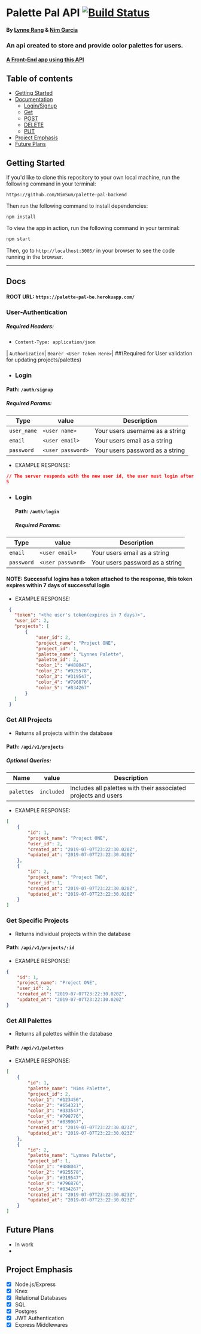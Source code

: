 # Palette Pal API [![Build Status](https://travis-ci.org/NimSum/palette-pal-backend.svg?branch=master)](https://travis-ci.org/NimSum/palette-pal-backend)

#### By [Lynne Rang](https://github.com/lynnerang) & [Nim Garcia](https://github.com/nimsum)

### An api created to store and provide color palettes for users.

#### [A Front-End app using this API](https://github.com/NimSum/palette-pal-frontend)

## Table of contents
* [Getting Started](#Getting-Started)
* [Documentation](#Docs)
  * [Login/Signup](#User-Authentication)
  * [Get](#Get)
  * [POST](#POST)
  * [DELETE](#DELETE)
  * [PUT](#PUT)
* [Project Emphasis](#Project-Emphasis)
* [Future Plans](#Future-Plans) 


## Getting Started

If you'd like to clone this repository to your own local machine, run the following command in your terminal:

```shell
https://github.com/NimSum/palette-pal-backend
```

Then run the following command to install dependencies:

```shell
npm install
```

To view the app in action, run the following command in your terminal:

```bash
npm start
```

Then, go to `http://localhost:3005/` in your browser to see the code running in the browser.

---

## Docs

#### ROOT URL: `https://palette-pal-be.herokuapp.com/`

### User-Authentication
   ##### Required Headers:
  - `Content-Type: application/json`
  
  | `Authorization`| `Bearer <User Token Here>`| ##(Required for User validation for updating projects/palettes) 
  
  - ### Login
   #### Path: `/auth/signup`
   ##### Required Params:
  | Type         | value     | Description                             |
  | ------------ |-----------| ------------                            |
  | `user_name`   | `<user name>`| Your users username as a string |
  | `email`      | `<user email>`| Your users email as a string |
  | `password`   | `<user password>`| Your users password as a string |
  - EXAMPLE RESPONSE:
  ```json
  // The server responds with the new user id, the user must login after account creation
  5
  ```
  
 - ### Login
   #### Path: `/auth/login`
   ##### Required Params:
  | Type         | value     | Description                             |
  | ------------ |-----------| ------------                            |
  | `email`      | `<user email>`| Your users email as a string |
  | `password`   | `<user password>`| Your users password as a string |
  
   #### NOTE: Successful logins has a token attached to the response, this token expires within 7 days of successful login
  
   - EXAMPLE RESPONSE:
   ```json
    {
      "token": "<the user's token(expires in 7 days)>",
      "user_id": 2,
      "projects": [
          {
              "user_id": 2,
              "project_name": "Project ONE",
              "project_id": 1,
              "palette_name": "Lynnes Palette",
              "palette_id": 2,
              "color_1": "#488047",
              "color_2": "#925578",
              "color_3": "#319547",
              "color_4": "#796876",
              "color_5": "#834267"
          }
      ]
    }
  ```


### Get All Projects
- Returns all projects within the database
#### Path: `/api/v1/projects`
##### Optional Queries:
| Name         | value     | Description                             |
| ------------ |-----------| ------------                            |
| `palettes`   | `included`| Includes all palettes with their associated projects and users |

- EXAMPLE RESPONSE:
```json
[
    {
        "id": 1,
        "project_name": "Project ONE",
        "user_id": 2,
        "created_at": "2019-07-07T23:22:30.020Z",
        "updated_at": "2019-07-07T23:22:30.020Z"
    },
    {
        "id": 2,
        "project_name": "Project TWO",
        "user_id": 1,
        "created_at": "2019-07-07T23:22:30.020Z",
        "updated_at": "2019-07-07T23:22:30.020Z"
    }
]
```

### Get Specific Projects
- Returns individual projects within the database
#### Path: `/api/v1/projects/:id`

- EXAMPLE RESPONSE:
```json
{
    "id": 1,
    "project_name": "Project ONE",
    "user_id": 2,
    "created_at": "2019-07-07T23:22:30.020Z",
    "updated_at": "2019-07-07T23:22:30.020Z"
}
```

### Get All Palettes
- Returns all palettes within the database
#### Path: `/api/v1/palettes`
- EXAMPLE RESPONSE:
```json
[
    {
        "id": 1,
        "palette_name": "Nims Palette",
        "project_id": 2,
        "color_1": "#123456",
        "color_2": "#654321",
        "color_3": "#333547",
        "color_4": "#798776",
        "color_5": "#839967",
        "created_at": "2019-07-07T23:22:30.023Z",
        "updated_at": "2019-07-07T23:22:30.023Z"
    },
    {
        "id": 2,
        "palette_name": "Lynnes Palette",
        "project_id": 1,
        "color_1": "#488047",
        "color_2": "#925578",
        "color_3": "#319547",
        "color_4": "#796876",
        "color_5": "#834267",
        "created_at": "2019-07-07T23:22:30.023Z",
        "updated_at": "2019-07-07T23:22:30.023Z"
    }
]
```

## Future Plans
- In work
-


## Project Emphasis

- [x] Node.js/Express
- [x] Knex
- [x] Relational Databases
- [x] SQL
- [x] Postgres
- [x] JWT Authentication
- [x] Express Middlewares

